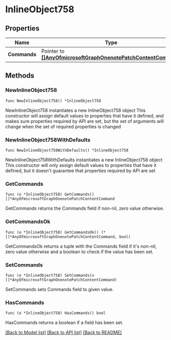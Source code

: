 # InlineObject758

## Properties

Name | Type | Description | Notes
------------ | ------------- | ------------- | -------------
**Commands** | Pointer to [**[]AnyOfmicrosoftGraphOnenotePatchContentCommand**](AnyOfmicrosoftGraphOnenotePatchContentCommand.md) |  | [optional] 

## Methods

### NewInlineObject758

`func NewInlineObject758() *InlineObject758`

NewInlineObject758 instantiates a new InlineObject758 object
This constructor will assign default values to properties that have it defined,
and makes sure properties required by API are set, but the set of arguments
will change when the set of required properties is changed

### NewInlineObject758WithDefaults

`func NewInlineObject758WithDefaults() *InlineObject758`

NewInlineObject758WithDefaults instantiates a new InlineObject758 object
This constructor will only assign default values to properties that have it defined,
but it doesn't guarantee that properties required by API are set

### GetCommands

`func (o *InlineObject758) GetCommands() []*AnyOfmicrosoftGraphOnenotePatchContentCommand`

GetCommands returns the Commands field if non-nil, zero value otherwise.

### GetCommandsOk

`func (o *InlineObject758) GetCommandsOk() (*[]*AnyOfmicrosoftGraphOnenotePatchContentCommand, bool)`

GetCommandsOk returns a tuple with the Commands field if it's non-nil, zero value otherwise
and a boolean to check if the value has been set.

### SetCommands

`func (o *InlineObject758) SetCommands(v []*AnyOfmicrosoftGraphOnenotePatchContentCommand)`

SetCommands sets Commands field to given value.

### HasCommands

`func (o *InlineObject758) HasCommands() bool`

HasCommands returns a boolean if a field has been set.


[[Back to Model list]](../README.md#documentation-for-models) [[Back to API list]](../README.md#documentation-for-api-endpoints) [[Back to README]](../README.md)


